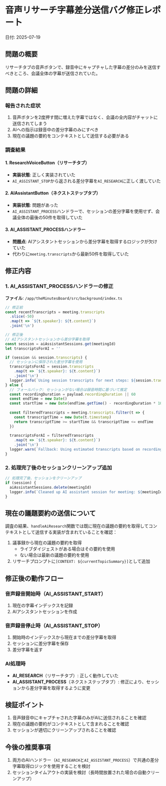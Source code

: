 # 音声リサーチ字幕差分送信バグ修正レポート

日付: 2025-07-19

## 問題の概要
リサーチタブの音声ボタンで、録音中にキャプチャした字幕の差分のみを送信すべきところ、会議全体の字幕が送信されていた。

## 問題の詳細

### 報告された症状
1. 音声ボタンを2度押す間に増えた字幕ではなく、会議の全内容がチャットに送信されてしまう
2. AIへの指示は録音中の差分字幕のみにすべき
3. 現在の議題の要約をコンテキストとして送信する必要がある

### 調査結果

#### 1. ResearchVoiceButton（リサーチタブ）
- **実装状態**: 正しく実装されていた
- `AI_ASSISTANT_STOP`から返される差分字幕を`AI_RESEARCH`に正しく渡していた

#### 2. AIAssistantButton（ネクストステップタブ）
- **実装状態**: 問題があった
- `AI_ASSISTANT_PROCESS`ハンドラーで、セッションの差分字幕を使用せず、会議全体の最後の50件を取得していた

#### 3. AI_ASSISTANT_PROCESSハンドラー
- **問題点**: AIアシスタントセッションから差分字幕を取得するロジックが欠けていた
- 代わりに`meeting.transcripts`から最新50件を取得していた

## 修正内容

### 1. AI_ASSISTANT_PROCESSハンドラーの修正
**ファイル**: `/app/theMinutesBoard/src/background/index.ts`

```typescript
// 修正前
const recentTranscripts = meeting.transcripts
  .slice(-50)
  .map(t => `${t.speaker}: ${t.content}`)
  .join('\n')

// 修正後
// AIアシスタントセッションから差分字幕を取得
const session = aiAssistantSessions.get(meetingId)
let transcriptsForAI = ''

if (session && session.transcripts) {
  // セッションに保存された差分字幕を使用
  transcriptsForAI = session.transcripts
    .map(t => `${t.speaker}: ${t.content}`)
    .join('\n')
  logger.info(`Using session transcripts for next steps: ${session.transcripts.length} transcripts`)
} else {
  // フォールバック: セッションがない場合は録音時間に基づいて推定
  const recordingDuration = payload.recordingDuration || 60
  const endTime = new Date()
  const startTime = new Date(endTime.getTime() - recordingDuration * 1000)
  
  const filteredTranscripts = meeting.transcripts.filter(t => {
    const transcriptTime = new Date(t.timestamp)
    return transcriptTime >= startTime && transcriptTime <= endTime
  })
  
  transcriptsForAI = filteredTranscripts
    .map(t => `${t.speaker}: ${t.content}`)
    .join('\n')
  logger.warn(`Fallback: Using estimated transcripts based on recording duration: ${filteredTranscripts.length} transcripts`)
}
```

### 2. 処理完了後のセッションクリーンアップ追加
```typescript
// 処理完了後、セッションをクリーンアップ
if (session) {
  aiAssistantSessions.delete(meetingId)
  logger.info(`Cleaned up AI assistant session for meeting: ${meetingId}`)
}
```

## 現在の議題要約の送信について
調査の結果、`handleAiResearch`関数では既に現在の議題の要約を取得してコンテキストとして送信する実装が含まれていることを確認：

1. 議事録から現在の議題の要約を取得
   - ライブダイジェストがある場合はその要約を使用
   - ない場合は最新の議題の要約を使用
2. リサーチプロンプトに`[CONTEXT: ${currentTopicSummary}]`として追加

## 修正後の動作フロー

### 音声録音開始時（AI_ASSISTANT_START）
1. 現在の字幕インデックスを記録
2. AIアシスタントセッションを作成

### 音声録音停止時（AI_ASSISTANT_STOP）
1. 開始時のインデックスから現在までの差分字幕を取得
2. セッションに差分字幕を保存
3. 差分字幕を返す

### AI処理時
- **AI_RESEARCH**（リサーチタブ）: 正しく動作していた
- **AI_ASSISTANT_PROCESS**（ネクストステップタブ）: 修正により、セッションから差分字幕を取得するように変更

## 検証ポイント
1. 音声録音中にキャプチャされた字幕のみがAIに送信されることを確認
2. 現在の議題の要約がコンテキストとして含まれることを確認
3. セッションが適切にクリーンアップされることを確認

## 今後の推奨事項
1. 両方のAIハンドラー（`AI_RESEARCH`と`AI_ASSISTANT_PROCESS`）で共通の差分字幕取得ロジックを使用することを検討
2. セッションタイムアウトの実装を検討（長時間放置された場合の自動クリーンアップ）